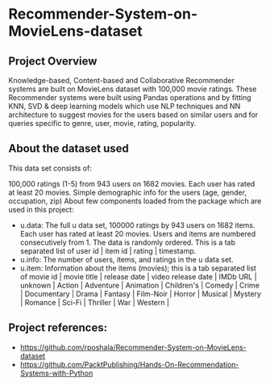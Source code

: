 # **Recommender-System-on-MovieLens-dataset** #
## Project Overview ##
Knowledge-based, Content-based and Collaborative Recommender systems are built on MovieLens dataset with 100,000 movie ratings. These Recommender systems were built using Pandas operations and by fitting KNN, SVD & deep learning models which use NLP techniques and NN architecture to suggest movies for the users based on similar users and for queries specific to genre, user, movie, rating, popularity.

## About the dataset used ##
This data set consists of:

100,000 ratings (1-5) from 943 users on 1682 movies.
Each user has rated at least 20 movies.
Simple demographic info for the users (age, gender, occupation, zip)
About few components loaded from the package which are used in this project:

- u.data: The full u data set, 100000 ratings by 943 users on 1682 items. Each user has rated at least 20 movies. Users and items are numbered consecutively from 1. The data is randomly ordered. This is a tab separated list of user id | item id | rating | timestamp.
- u.info: The number of users, items, and ratings in the u data set.
- u.item: Information about the items (movies); this is a tab separated list of movie id | movie title | release date | video release date | IMDb URL | unknown | Action | Adventure | Animation | Children's | Comedy | Crime | Documentary | Drama | Fantasy | Film-Noir | Horror | Musical | Mystery | Romance | Sci-Fi | Thriller | War | Western |

## Project references: ##
+ https://github.com/rposhala/Recommender-System-on-MovieLens-dataset
+ https://github.com/PacktPublishing/Hands-On-Recommendation-Systems-with-Python
